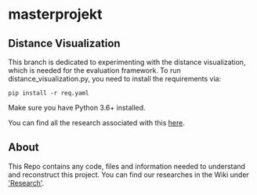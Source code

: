 # masterprojekt



## Distance Visualization
This branch is dedicated to experimenting with the distance visualization, which is needed for the evaluation framework. To run distance_visualization.py, you need to install the requirements via:

```pip install -r req.yaml```

Make sure you have Python 3.6+ installed.

You can find all the research associated with this [here](https://gitlab.bht-berlin.de/s87298/masterprojekt/-/wikis/Research/Evaluation-Framework).

## About 
This Repo contains any code, files and information needed to understand and reconstruct this project. 
You can find our researches in the Wiki under ['Research'](https://gitlab.bht-berlin.de/s87298/masterprojekt/-/wikis/Research).
